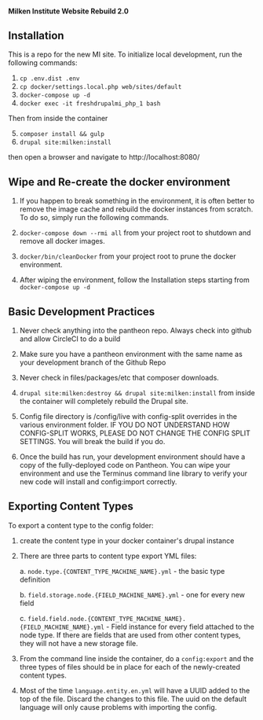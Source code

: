 #### Milken Institute Website Rebuild 2.0 ####


## Installation ##

This is a repo for the new MI site. To initialize local development, run the following commands:

1. ```cp .env.dist .env```
2. ```cp docker/settings.local.php web/sites/default```
3. ```docker-compose up -d```
4. ```docker exec -it freshdrupalmi_php_1 bash```

Then from inside the container

5. ```composer install && gulp```
6. ```drupal site:milken:install```

then open a browser and navigate to http://localhost:8080/


## Wipe and Re-create the docker environment ##

1. If you happen to break something in the environment, it is often better to remove the image cache and rebuild the docker instances from scratch. To do so, simply run the following commands.

2. ```docker-compose down --rmi all``` from your project root to shutdown and remove all docker images.

3. ```docker/bin/cleanDocker``` from your project root to prune the docker environment.

4. After wiping the environment, follow the Installation steps starting from ```docker-compose up -d```


## Basic Development Practices ##

1. Never check anything into the pantheon repo. Always check into github and allow CircleCI to do a build

2. Make sure you have a pantheon environment with the same name as your development branch of the Github Repo

3. Never check in files/packages/etc that composer downloads.

4. ```drupal site:milken:destroy && drupal site:milken:install``` from inside the container will completely rebuild the Drupal site.

5. Config file directory is /config/live with config-split overrides in the various environment folder. IF YOU DO NOT UNDERSTAND HOW CONFIG-SPLIT WORKS, PLEASE DO NOT CHANGE THE CONFIG SPLIT SETTINGS. You will break the build if you do.

6. Once the build has run, your development environment should have a copy of the fully-deployed code on Pantheon. You can wipe your environment and use the Terminus command line library to verify your new code will install and config:import correctly.


## Exporting Content Types ##

To export a content type to the config folder:

1. create the content type in your docker container's drupal instance

2. There are three parts to content type export YML files:

    a. ```node.type.{CONTENT_TYPE_MACHINE_NAME}.yml``` - the basic type definition

    b. ```field.storage.node.{FIELD_MACHINE_NAME}.yml``` - one for every new field

    c. ```field.field.node.{CONTENT_TYPE_MACHINE_NAME}.{FIELD_MACHINE_NAME}.yml``` - Field instance for every field attached to the node type. If there are fields that are used from other content types, they will not have a new storage file.

3. From the command line inside the container, do a ```config:export``` and the three types of files should be in place for each of the newly-created content types.

4. Most of the time ```language.entity.en.yml``` will have a UUID added to the top of the file. Discard the changes to this file. The uuid on the default language will only cause problems with importing the config.

